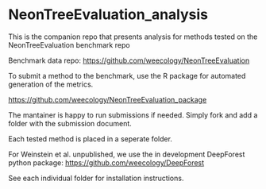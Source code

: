 # NeonTreeEvaluation_analysis

This is the companion repo that presents analysis for methods tested on the NeonTreeEvaluation benchmark repo

Benchmark data repo: https://github.com/weecology/NeonTreeEvaluation

To submit a method to the benchmark, use the R package for automated generation of the metrics. 

https://github.com/weecology/NeonTreeEvaluation_package

The mantainer is happy to run submissions if needed. Simply fork and add a folder with the submission document.

Each tested method is placed in a seperate folder.

For Weinstein et al. unpublished, we use the in development
DeepForest python package:  https://github.com/weecology/DeepForest

See each individual folder for installation instructions.